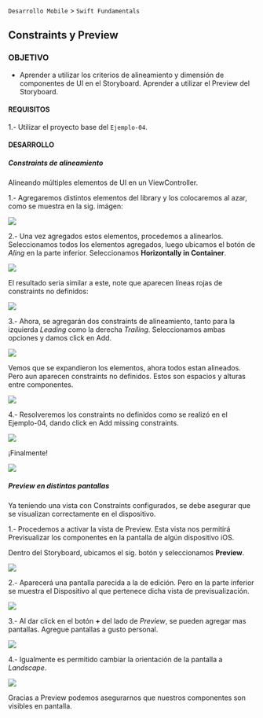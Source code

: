 
`Desarrollo Mobile` > `Swift Fundamentals`


## Constraints y Preview


### OBJETIVO

- Aprender a utilizar los criterios de alineamiento y dimensión de componentes de UI en el Storyboard. Aprender a utilizar el Preview del Storyboard.

#### REQUISITOS

1.- Utilizar el proyecto base del `Ejemplo-04`.

#### DESARROLLO

##### Constraints de alineamiento

Alineando múltiples elementos de UI en un ViewController.

1.- Agregaremos distintos elementos del library y los colocaremos al azar, como se muestra en la sig. imágen:

![](1.png)

2.- Una vez agregados estos elementos, procedemos a alinearlos.
Seleccionamos todos los elementos agregados, luego ubicamos el botón de *Aling* en la parte inferior. Seleccionamos **Horizontally in Container**.

![](2.png)

El resultado seria similar a este, note que aparecen líneas rojas de constraints no definidos:

![](3.png)

3.- Ahora, se agregarán dos constraints de alineamiento, tanto para la izquierda *Leading* como la derecha *Trailing*. Seleccionamos ambas opciones y damos click en Add.

![](4.png)

Vemos que se expandieron los elementos, ahora todos estan alineados. Pero aun aparecen constraints no definidos. Estos son espacios y alturas entre componentes. 

![](5.png)

4.- Resolveremos los constraints no definidos como se realizó en el Ejemplo-04, dando click en Add missing constraints.

![](6.png)

¡Finalmente!

![](7.png)


##### Preview en distintas pantallas

Ya teniendo una vista con Constraints configurados, se debe asegurar que se visualizan correctamente en el dispositivo.

1.- Procedemos a activar la vista de Preview. Esta vista nos permitirá Previsualizar los componentes en la pantalla de algún dispositivo iOS.

Dentro del Storyboard, ubicamos el sig. botón y seleccionamos **Preview**.

![](8.png)

2.- Aparecerá una pantalla parecida a la de edición. Pero en la parte inferior se muestra el Dispositivo al que pertenece dicha vista de previsualización.

![](9.png)

3.- Al dar click en el botón **+** del lado de *Preview*, se pueden agregar mas pantallas. Agregue pantallas a gusto personal.

![](10.png)

4.- Igualmente es permitido cambiar la orientación de la pantalla a *Landscape*.

![](11.png)

Gracias a Preview podemos asegurarnos que nuestros componentes son visibles en pantalla.

